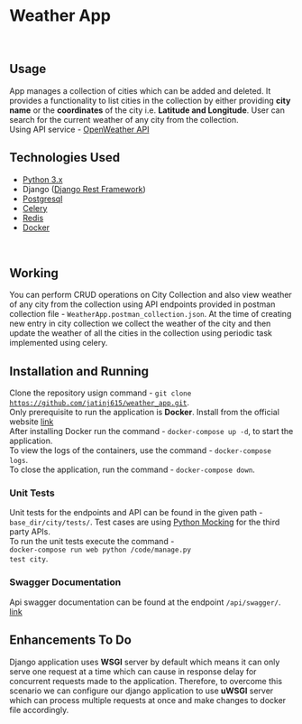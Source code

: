 # Weather App
<br>

## Usage
App manages a collection of cities which can be added and deleted. It provides a functionality to list cities in the collection by either providing <b>city name</b> or the <b>coordinates</b> of the city i.e. <b>Latitude and Longitude</b>. User can search for the current weather of any city from the collection.<br>
Using API service - <a href="https://openweathermap.org/current">OpenWeather API</a> 
<br>

## Technologies Used
- <a href="https://docs.python.org/3/">Python 3.x</a>
- Django (<a href="https://www.django-rest-framework.org/">Django Rest Framework</a>)
- <a href="https://www.postgresql.org/docs/">Postgresql</a>
- <a href="https://docs.celeryproject.org/en/stable/">Celery</a>
- <a href="https://redis.io/documentation">Redis</a>
- <a href="https://docs.docker.com/">Docker</a>
<br>

## Working
You can perform CRUD operations on City Collection and also view weather of any city from the collection using API endpoints provided in postman collection file - <code>WeatherApp.postman_collection.json</code>. 
At the time of creating new entry in city collection we collect the weather of the city and then update the weather of all the cities in the collection using periodic task implemented using celery.
<br>

## Installation and Running
Clone the repository usign command - <code>git clone https://github.com/jatinj615/weather_app.git</code>.<br>
Only prerequisite to run the application is <b>Docker</b>. Install from the official website <a href="https://docs.docker.com/compose/install/">link</a><br>
After installing Docker run the command - <code>docker-compose up -d</code>, to start the application.<br>
To view the logs of the containers, use the command - <code>docker-compose logs</code>.<br>
To close the application, run the command - <code>docker-compose down</code>.

### Unit Tests
Unit tests for the endpoints and API can be found in the given path - <code>base_dir/city/tests/</code>.
Test cases are using <a href="https://docs.python.org/3/library/unittest.mock.html"> Python Mocking</a> for the third party APIs.<br>
To run the unit tests execute the command - <br><code>docker-compose run web python /code/manage.py test city</code>.<br>

### Swagger Documentation
Api swagger documentation can be found at the endpoint <code>/api/swagger/</code>. <a href="http://localhost:8000/api/swagger/">link</a>


## Enhancements To Do
Django application uses <b>WSGI</b> server by default which means it can only serve one request at a time which can cause in response delay for concurrent requests made to the application. Therefore, to overcome this scenario we can configure our django application to use <b>uWSGI</b> server which can process multiple requests at once and make changes to docker file accordingly.<br>



